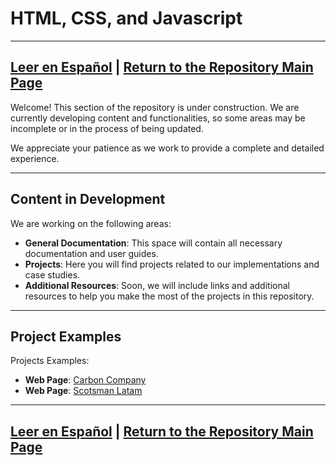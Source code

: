 # HTML, CSS, and Javascript
---
[Leer en Español](README-es.md) | [Return to the Repository Main Page](../README.md)
---

Welcome! This section of the repository is under construction. We are currently developing content and functionalities, so some areas may be incomplete or in the process of being updated.

We appreciate your patience as we work to provide a complete and detailed experience.

---

## Content in Development

We are working on the following areas:

- **General Documentation**: This space will contain all necessary documentation and user guides.
- **Projects**: Here you will find projects related to our implementations and case studies.
- **Additional Resources**: Soon, we will include links and additional resources to help you make the most of the projects in this repository.

---

## Project Examples

Projects Examples:

- **Web Page**: [Carbon Company](./Proyectos/Carbon%20Company/)
- **Web Page**: [Scotsman Latam](./Proyectos/Scotsmanlatam/)


---

[Leer en Español](README-es.md) | [Return to the Repository Main Page](../README.md)
---